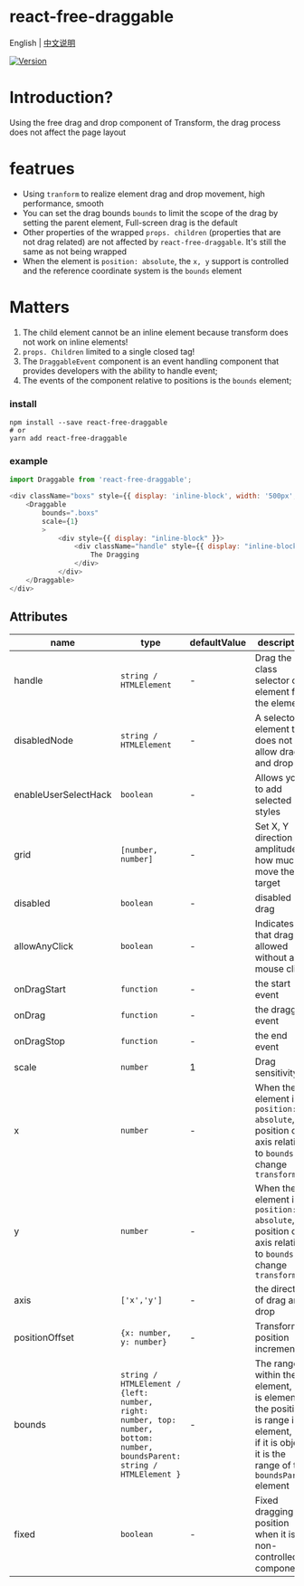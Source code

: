 # react-free-draggable

English | [中文说明](./README_CN.md)

[![Version](https://img.shields.io/badge/version-6.1.8-green)](https://www.npmjs.com/package/react-free-draggable)

# Introduction?

Using the free drag and drop component of Transform, the drag process does not affect the page layout

# featrues

- Using `tranform` to realize element drag and drop movement, high performance, smooth
- You can set the drag bounds `bounds` to limit the scope of the drag by setting the parent element, Full-screen drag is the default
- Other properties of the wrapped `props. children` (properties that are not drag related) are not affected by `react-free-draggable`. It's still the same as not being wrapped
- When the element is `position: absolute`, the `x, y` support is controlled and the reference coordinate system is the `bounds` element

# Matters

1. The child element cannot be an inline element because transform does not work on inline elements!
2. `props. Children` limited to a single closed tag!
3. The `DraggableEvent` component is an event handling component that provides developers with the ability to handle event;
4. The events of the component relative to positions is the `bounds` element;

### install
```
npm install --save react-free-draggable
# or
yarn add react-free-draggable
```

### example
```javascript
import Draggable from 'react-free-draggable';

<div className="boxs" style={{ display: 'inline-block', width: '500px', background: "red" }}>
    <Draggable
        bounds=".boxs"
        scale={1}
        >
            <div style={{ display: "inline-block" }}>
                <div className="handle" style={{ display: "inline-block", width: "80px",background: "blue", cursor: "pointer", height: "100%" }} type="default" onClick={this.clickToast}>
                    The Dragging
                </div>
            </div>
    </Draggable>
</div>
```

## Attributes

| name                          | type                  | defaultValue                                                   | description                                                                                                      |
| ----------------------------- | --------------------- | -------------------------------------------------------------- | --------------------------------------------------------------------------------------------------------- |
| handle                      | `string / HTMLElement`            | -                                                  | Drag the class selector or element for the element                                                                                  |
| disabledNode                  | `string / HTMLElement`            | -                                                  | A selector or element that does not allow drag and drop                                                                              |
| enableUserSelectHack          | `boolean`                         | -                                                  | Allows you to add selected styles                                                  |
| grid                          | `[number, number]`                | -                                                  | Set X, Y direction amplitude, how much to move the target                                                                              |
| disabled                      | `boolean`                         | -                                                  | disabled drag                                                                                          |
| allowAnyClick                 | `boolean`                         | -                                                  | Indicates that drag is allowed without a left mouse click                                                                                          |
| onDragStart                   | `function`                        | -                                                  | the start event                                                                                        |
| onDrag                        | `function`                        | -                                                  | the dragging event                      |
| onDragStop                    | `function`                        | -                                                  | the end event                                                                                  |
| scale                         | `number`                          | 1                                                  | Drag sensitivity                                                                                  |
| x                             | `number`                          | -                                                  | When the element is `position: absolute`, position of `x` axis relative to `bounds` to change `transform`                                                                                  |
| y                             | `number`                          | -                                                  | When the element is `position: absolute`, position of `y` axis relative to `bounds` to change `transform`                                                                                  |
| axis                          | `['x','y']`             | -                                                  | the direction of drag and drop                                                                                  |
| positionOffset                | `{x: number, y: number}`          | -                                                  | Transform position increment                                                                                  |
| bounds                        | `string / HTMLElement / {left: number, right: number, top: number, bottom: number, boundsParent: string / HTMLElement }`                   | -              | The range within the element, if it is element, the position is range in element, but if it is object, it is the range of the `boundsParent` element                                                                                          |
| fixed                   | `boolean`                | -                                               | Fixed dragging position when it is a non-controlled component                                |



